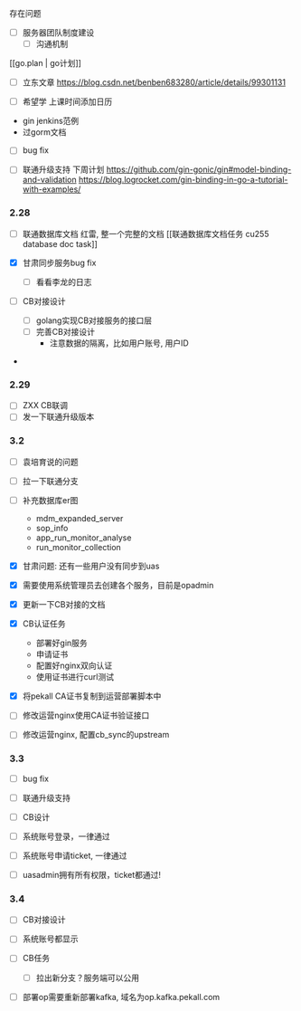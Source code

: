 存在问题

- [ ] 服务器团队制度建设
    - [ ] 沟通机制

[[go.plan | go计划]]

- [ ] 立东文章
https://blog.csdn.net/benben683280/article/details/99301131

- [ ] 希望学 上课时间添加日历

- gin jenkins范例
- 过gorm文档
- [ ] bug fix

- [ ] 联通升级支持
下周计划
https://github.com/gin-gonic/gin#model-binding-and-validation
https://blog.logrocket.com/gin-binding-in-go-a-tutorial-with-examples/

### 2.28
- [ ] 联通数据库文档 红雷, 整一个完整的文档
[[联通数据库文档任务 cu255 database doc task]]

- [x] 甘肃同步服务bug fix
	- [ ] 看看李龙的日志

- [ ] CB对接设计
	- [ ] golang实现CB对接服务的接口层
	- [ ] 完善CB对接设计
		- 注意数据的隔离，比如用户账号, 用户ID
- 

### 2.29
- [ ] ZXX  CB联调
- [ ] 发一下联通升级版本

### 3.2
- [ ] 袁培育说的问题
- [ ] 拉一下联通分支
- [ ] 补充数据库er图
	- mdm_expanded_server
	- sop_info
	- app_run_monitor_analyse
	- run_monitor_collection

- [x] 甘肃问题: 还有一些用户没有同步到uas
- [x] 需要使用系统管理员去创建各个服务，目前是opadmin

- [x] 更新一下CB对接的文档

- [x] CB认证任务
	- 部署好gin服务
	- 申请证书
	- 配置好nginx双向认证
	- 使用证书进行curl测试

- [x] 将pekall CA证书复制到运营部署脚本中
- [ ] 修改运营nginx使用CA证书验证接口
- [ ] 修改运营nginx, 配置cb_sync的upstream

### 3.3
- [ ] bug fix
- [ ] 联通升级支持
- [ ] CB设计

- [ ] 系统账号登录，一律通过
- [ ] 系统账号申请ticket, 一律通过
- [ ] uasadmin拥有所有权限，ticket都通过!

### 3.4
- [ ] CB对接设计
- [ ] 系统账号都显示

- [ ] CB任务
	- [ ] 拉出新分支？服务端可以公用

- [ ] 部署op需要重新部署kafka, 域名为op.kafka.pekall.com


